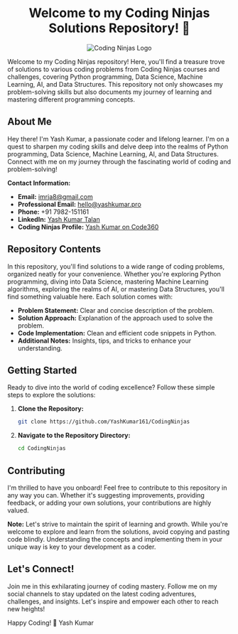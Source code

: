 <div align ="center">

# Welcome to my Coding Ninjas Solutions Repository! 🚀

![Coding Ninjas Logo](https://encrypted-tbn0.gstatic.com/images?q=tbn:ANd9GcTIa4ONlqMk8Lb2ggnsyBBba9HDdS7bNtT5mOcIRAaJjWnBf5o7xzcMcxYjCFdjEu_izak&usqp=CAU)
</div>

Welcome to my Coding Ninjas repository! Here, you'll find a treasure trove of solutions to various coding problems from Coding Ninjas courses and challenges, covering Python programming, Data Science, Machine Learning, AI, and Data Structures. This repository not only showcases my problem-solving skills but also documents my journey of learning and mastering different programming concepts.

## About Me

Hey there! I'm Yash Kumar, a passionate coder and lifelong learner. I'm on a quest to sharpen my coding skills and delve deep into the realms of Python programming, Data Science, Machine Learning, AI, and Data Structures. Connect with me on my journey through the fascinating world of coding and problem-solving!

**Contact Information:**
- **Email:** imrja8@gmail.com
- **Professional Email:** hello@yashkumar.pro
- **Phone:** +91 7982-151161
- **LinkedIn:** [Yash Kumar Talan](https://www.linkedin.com/in/yash-kumar-talan/)
- **Coding Ninjas Profile:** [Yash Kumar on Code360](https://www.naukri.com/code360/profile/YashKumar)

## Repository Contents

In this repository, you'll find solutions to a wide range of coding problems, organized neatly for your convenience. Whether you're exploring Python programming, diving into Data Science, mastering Machine Learning algorithms, exploring the realms of AI, or mastering Data Structures, you'll find something valuable here. Each solution comes with:
- **Problem Statement:** Clear and concise description of the problem.
- **Solution Approach:** Explanation of the approach used to solve the problem.
- **Code Implementation:** Clean and efficient code snippets in Python.
- **Additional Notes:** Insights, tips, and tricks to enhance your understanding.

## Getting Started

Ready to dive into the world of coding excellence? Follow these simple steps to explore the solutions:
1. **Clone the Repository:**
    ```bash
    git clone https://github.com/YashKumar161/CodingNinjas
    ```
2. **Navigate to the Repository Directory:**
    ```bash
    cd CodingNinjas
    ```

## Contributing

I'm thrilled to have you onboard! Feel free to contribute to this repository in any way you can. Whether it's suggesting improvements, providing feedback, or adding your own solutions, your contributions are highly valued.

**Note:** Let's strive to maintain the spirit of learning and growth. While you're welcome to explore and learn from the solutions, avoid copying and pasting code blindly. Understanding the concepts and implementing them in your unique way is key to your development as a coder.

## Let's Connect!

Join me in this exhilarating journey of coding mastery. Follow me on my social channels to stay updated on the latest coding adventures, challenges, and insights. Let's inspire and empower each other to reach new heights!

Happy Coding! 🌟
Yash Kumar
